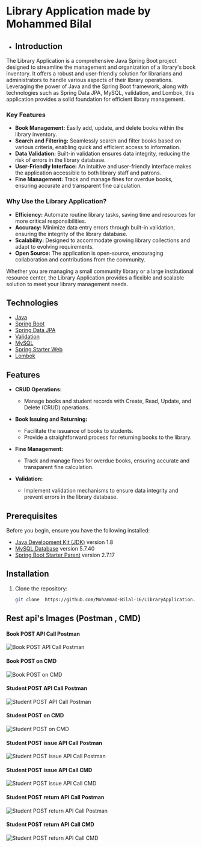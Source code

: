 # Library Application made by Mohammed Bilal

- ## Introduction

The Library Application is a comprehensive Java Spring Boot project designed to streamline the management and organization of a library's book inventory. It offers a robust and user-friendly solution for librarians and administrators to handle various aspects of their library operations. Leveraging the power of Java and the Spring Boot framework, along with technologies such as Spring Data JPA, MySQL, validation, and Lombok, this application provides a solid foundation for efficient library management.

### Key Features

- **Book Management:** Easily add, update, and delete books within the library inventory.
- **Search and Filtering:** Seamlessly search and filter books based on various criteria, enabling quick and efficient access to information.
- **Data Validation:** Built-in validation ensures data integrity, reducing the risk of errors in the library database.
- **User-Friendly Interface:** An intuitive and user-friendly interface makes the application accessible to both library staff and patrons.
- **Fine Management:** Track and manage fines for overdue books, ensuring accurate and transparent fine calculation.

### Why Use the Library Application?

- **Efficiency:** Automate routine library tasks, saving time and resources for more critical responsibilities.
- **Accuracy:** Minimize data entry errors through built-in validation, ensuring the integrity of the library database.
- **Scalability:** Designed to accommodate growing library collections and adapt to evolving requirements.
- **Open Source:** The application is open-source, encouraging collaboration and contributions from the community.

Whether you are managing a small community library or a large institutional resource center, the Library Application provides a flexible and scalable solution to meet your library management needs.

## Technologies
- [Java](https://www.java.com/)
- [Spring Boot](https://spring.io/projects/spring-boot)
- [Spring Data JPA](https://spring.io/projects/spring-data-jpa)
- [Validation](https://docs.spring.io/spring-framework/docs/current/reference/html/core.html#validation)
- [MySQL](https://www.mysql.com/)
- [Spring Starter Web](https://spring.io/guides/gs/spring-boot/)
- [Lombok](https://projectlombok.org/)

## Features
- **CRUD Operations:**
   - Manage books and student records with Create, Read, Update, and Delete (CRUD) operations.

- **Book Issuing and Returning:**
   - Facilitate the issuance of books to students.
   - Provide a straightforward process for returning books to the library.

- **Fine Management:**
   - Track and manage fines for overdue books, ensuring accurate and transparent fine calculation.

- **Validation:**
   - Implement validation mechanisms to ensure data integrity and prevent errors in the library database.

## Prerequisites

Before you begin, ensure you have the following installed:

- [Java Development Kit (JDK)](https://www.oracle.com/java/technologies/javase-downloads.html) version 1.8
- [MySQL Database](https://www.mysql.com/) version 5.7.40
- [Spring Boot Starter Parent](https://spring.io/projects/spring-boot) version 2.7.17


## Installation

1. Clone the repository:
   ```bash
   git clone  https://github.com/Mohammad-Bilal-16/LibraryApplication.git
   
## Rest api's Images (Postman , CMD)

#### Book POST API Call Postman

![Book POST API Call Postman](images/PostingBook.png)

#### Book POST on CMD
![Book POST on CMD](images/PostingBookCmd.png)

#### Student POST API Call Postman
![Student POST API Call Postman](images/PostingStudent.png)

#### Student POST on CMD
![Student POST on CMD](images/PostingStudentCmd.png)

#### Student POST **issue** API Call Postman
![Student POST **issue** API Call Postman](images/IssueingBookByStudent.png)

#### Student POST **issue** API Call CMD
![Student POST **issue** API Call CMD](images/IssueingBookByStudentCmd.png)

#### Student POST **return** API Call Postman
  ![Student POST **return** API Call Postman](images/ReturningBookLibrary.png)

#### Student POST **return** API Call CMD
  ![Student POST **return** API Call CMD](images/ReturningBookLibraryCmd.png)